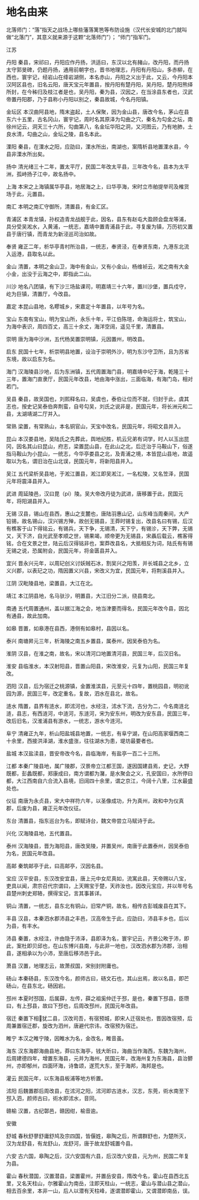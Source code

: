 

# 地名由来
北落师门：“落”指天之战场上哪些藩落篱笆等布防设施（汉代长安城的北门就叫做“北落门”，其意义就来源于这颗“北落师门”）； “师门”指军门。



江苏

丹阳
秦县，宋祁曰，丹阳应作丹扬，洪适曰，东汉以北有赭山，改丹阳，而丹扬太守郭旻碑，仍题丹扬，通用前朝字也，晋书地理志，丹阳有丹阳山，多赤柳，在西也，寰宇记，经岩山在绛岩湖侧，本名赤山，丹阳之义出于此，又云，今丹阳本汉阿区县也，旧名云阳，唐天宝元年置县，按丹阳有楚丹阳，吴丹阳，楚丹阳熊绎所封，在今秭归及枝江者是也，吴丹阳，秦为县，汉因之，在当涂县东者也，汉武帝置丹阳郡，乃于县称小丹阳以别之，秦县故城，今名丹阳镇。

金坛区
本汉曲阿县地，隋末盗起，土人保聚，因为金山县，唐改今名，茅山在县东六十五里，古名冈山，寰宇记，周时名其原泽为勾曲之穴，秦名为勾金之坛，南徐州记云，洞天三十六所，勾曲第八，名金坛华阳之洞，又河图云，乃有地肺，土良水清，勾曲之山，金坛之陵，县名本此。

溧阳
秦县，在溧水之阳，应劭曰，溧水所出，南湖也，案隋析县地置溧水县，今县非溧水所出矣。

扬中
清光绪三十二年，置太平厅，民国二年改太平县，三年改今名，县本为太平洲，孤峙扬子江中，故名扬中。

上海
本宋之上海镇属华亭县，地居海之上，曰华亭海，宋时立市舶提举司及榷货场于此，元置县。

南汇
本明之南汇守御所，清置县，有金汇区。

青浦区
本青龙镇，孙权造青龙战舰于此，因名，县东有赵屯大盈顾会盘龙等浦，具分受吴淞水，入黄浦，一统志，嘉靖中置青浦县于此，寻复废为镇，万历初又置县于唐行镇，而青龙为新泾巡司治如故。

奉贤
雍正二年，析华亭青村所治县，一统志，奉贤泾，在奉贤东南，九港东北流入运港，县取名以此。

金山
清置，本明之金山卫，海中有金山，又有小金山，杨维祯云，淞之南有大金小金，出没于云海之中，即指此二山。

川沙
地名八团镇，有下沙三场盐课司，明嘉靖三十六年，置川沙堡，置兵戍守，屹为巨镇，清置厅，今改县。

嘉定
本昆山县地，名疁城乡，宋嘉定十年置县，以年号为名。

宝山
东南有宝山，明为宝山所，永乐十年，平江伯陈瑄，命海运将士，筑宝山，为海中表识，周四百丈，高三十余丈，海洋空阔，遥见千里，清置县。

崇明
唐为海中沙洲，五代杨吴置崇明镇，元因置州，明改县。

启东
民国十七年，析崇明县地置，设治于崇明外沙，明为东沙守卫所，且为苏省东境，故以启东为名。

海门
汉海陵县沙地，后为东洲镇，五代周置海门县，明嘉靖中圮于海，乾隆三十三年，置海门直隶厅，民国元年改县，地由海中涨出，三面临海，有海门岛，相对若门。

吴县
秦县，故吴国也，刘熙释名曰，吴虞也，泰伯让位而不就，归封于此，虞其志也，按史记吴泰伯奔荆蛮，自号勾吴，刘氏之说非是，民国元年，将长洲元和二县，太湖靖湖二厅并入。

常熟
梁置，有常熟山，本名铜官山，天宝中改名，民国元年，将昭文县并入。

昆山
本汉娄县地，吴陆氏之先葬此，舆地纪胜，机云兄弟有词学，时人以玉出昆冈，因名其山曰昆山，府志，梁置昆山县，在此山之北，后迁治于马鞍山下，俗遂指马鞍山为小昆山，一统志，今华亭娄县之北，及青浦之境，本皆昆山县地，故遥取以为名，谓旧治在山北误，民国元年，将新阳县并入。

吴江
五代梁析吴县地，于淞江置县，淞江即吴淞江，一名松陵，又名笠泽，民国元年将震泽县并入。

武进
周延陵邑，汉曰毘（pí）陵。吴大帝改丹徒为武进，唐移置于此，民国元年，将阳湖县并入。

无锡
汉县，锡山在县西，惠山之支麓也，唐陆羽惠山记，山东峰当周秦间，大产铅锡，故名锡山，汉兴锡方殚，故创无锡县，王莽时锡复出，改县名曰有锡，后汉有樵客于山下得铭云，有锡兵，天下争，无锡清，天下宁，有锡沴，天下弊，无锡又，天下济，自光武至孝顺之世，锡果竭，顺帝更为无锡县，宋聶后载云，樵客得铭，合在文景之世，陆云后汉得铭非也，案莽改县名，大抵相反为词，陆氏有有锡无锡之说，恐属附会，民国元年，将金匮县并入。

宜兴
晋永兴元年，以周玘创义讨妖贼石冰，割吴兴之阳羡，并长城县之北乡，立义兴郡，以表玘之功，隋因置义兴县，宋改义为宜，民国元年，将荆溪县并入。

江阴
汉毗陵县地，梁置县，大江在北。

靖江
本江阴县地，名马驮沙，明置县，大江旧分二派，绕县南北。

南通
五代周置通州，盖以据江海之会，地当津要而得名，民国元年改今县，因北有通县，故此加南。

如皋
晋置，如皋港在县西，港侧有如皋村，县因以名。

泰兴
南塘昇元三年，析海陵之南五乡置县，属泰州，因吴泰伯为名。

淮阴
汉县，在淮之南，故名，宋以清河口地置清河县，民国三年，后汉旧名。

淮安
县临淮水，本汉射阳县，晋置山阳县，宋改淮安，元复为山阳，民国三年复改。

泗阳
汉县，后为宿迁之桃源镇，金置淮滨县，元至元十四年，置桃园县，明初讹园为源，民国三年，改定重名，复故，泗水在县北，故名。

涟水
隋置，县界有涟水，即沭河也，水经注，沭水下流，古分为二，今名南涟北涟，县志，有西涟河，中涟河，东涟河，宋为安东州，明改为安东县，民国三年，改后旧名，汉淮浦县有游水，一统志，游水今涟河。

阜宁
清雍正九年，析山阳盐城县地置，一统志，有阜宁湖，在山阳高家堰西南二十余里，西接洪泽湖，淮水盛涨，往往湖水为患，堤坊最要者也。

盐城
本汉盐渎县，晋安帝改今名，县临海岸，有盐亭一百二十三所。

江都
本秦广陵县地，属广陵郡，汉景帝立江都王国，遂因国建县焉，史记，大野既都，彭蠡既都，郑康成曰，南方谓都为潴，是水聚会之义，孔安国曰，水所停曰都，大江西南自六合流入县境，旧阔四十余里，谓之京江，今阔十八里，江水最盛处也。

仪征
南唐为永贞县，宋大中祥符六年，以圣像成功，升为真州，政和中为仪真郡，后废为县，雍正元年改仪征。

东台
清置县，指东巡台为名，即赋诗台，魏文帝尝立马赋诗于此。

兴化
汉海陵县地，五代置县。

泰州
汉海陵县，晋为海阳县，唐改吴陵，并置吴州，南唐于此置泰州，因吴泰伯为名，民国元年改县。

高邮
秦筑邮亭于此，曰高邮亭，汉因名县。

宝应
汉平安县，东汉改安宜县，唐上元中女尼真如，流寓此县，天帝赐以八宝，吏具以闻，肃宗召代宗谓曰，上天赐宝于楚，天祚汝也，因改元宝应，并以年号名县楚州刺史郑辂，撰得宝记，言其事甚详。

铜山
清置，一统志，县东北有铜山，旧常产铜，故名，相传古彭城废县在其下。

丰县
汉县，本秦泗水郡沛县之丰邑，汉高帝生于此，应劭曰，沛县丰乡也，后以为县，有丰水。

沛县
秦置，水经注，许由隐于沛泽，县即泽为名，寰宇记云，齐景公畋于沛，即此，案杜即贝邱也，在山东博兴县南，与此非一地也，汉改泗水郡为沛郡，治相县，遂相承以为小沛，至唐后移沛邑于此。

萧县
汉置，地理志云，故萧叔国，宋别封附庸也。

砀山
本秦砀县，东汉改今名，颜师古曰，砀文石也，其山出焉，故以名县，即芒砀山，在县东北，砀因宕。

邳州
本夏时邳国，后属薛，左传，薛之祖奚仲迁于邳，是也，秦置下邳县，臣瓒曰，有上邳县，故曰下邳也，后周改邳州，民国元年改县。

宿迁
秦置下相𡴴犹二县，汉改司吾，有宿预城，即宋人迁宿处也，晋因改宿预，后周兼置宿迁郡，旋改为泗州，唐避代宗讳，改宿预为宿迁。

睢宁
本汉之睢宁陵，因睢水为名，金改名，睢音虽。

海东
汉东海郡海曲县地，莽曰东海亭，钱大昕曰，海曲当作海西，东魏为海州，后周建德四年，增置东海县，元并为海州，民国元年，改海州复为东海县，县治鬰州，亦即郁州，四面环海，诗鲁颂，遂荒大东，至于海邦，海邦是也。

灌云
民国元年，以东海县板浦等地方析置。

沭阳
后魏置郡后周改县，在沭河之阳，沭河即古涟水，汉志，东莞，術水南至下邳入泗，颜师古曰，術水即沭水，音同。

赣榆
汉置，古纪鄣邑，赣因绀，榆音逾。



安徽

舒城
春秋舒蓼舒庸舒鸠及宗四国，皆偃姓，皋陶之后，所谓群舒也，为楚所灭，汉为龙舒县，有龙舒山，龙舒河，唐于故龙舒城置今县。

六安
古六国，皋陶之后，汉六安国有六县，后汉改六安县，元为州，民国二年复为县。

霍山
春秋潜国，汉置潜县，梁置霍州，并置岳安县，隋改今名，霍山在县西北五里，又名天柱山，尔雅霍山为南岳，注即天柱山，一统志，霍山与潜山县之潜山，相去百余里，本非一山，后人以潜有天柱峰，遂谓潜即霍山，又谓潜即南岳，误。





